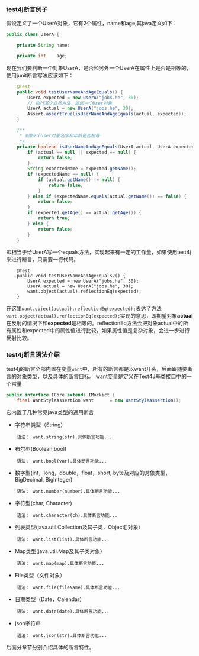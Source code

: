 ### test4j断言例子 ###
假设定义了一个UserA对象，它有2个属性，name和age,其java定义如下：
```java
public class UserA {

    private String name;

    private int    age;
```
现在我们要判断一个对象UserA，是否和另外一个UserA在属性上是否是相等的，使用junit断言写法应该如下：
```java
	@Test
    public void testUserNameAndAgeEquals() {
        UserA expected = new UserA("jobs.he", 30);
        // 执行某个业务方法，返回一个User对象
        UserA actual = new UserA("jobs.he", 30);
        Assert.assertTrue(isUserNameAndAgeEquals(actual, expected));
    }

    /**
     * 判断2个User对象名字和年龄是否相等
     */
    private boolean isUserNameAndAgeEquals(UserA actual, UserA expected) {
        if (actual == null || expected == null) {
            return false;
        }
        String expectedName = expected.getName();
        if (expectedName == null) {
            if (actual.getName() != null) {
                return false;
            }
        } else if (expectedName.equals(actual.getName()) == false) {
            return false;
        }
        if (expected.getAge() == actual.getAge()) {
            return true;
        } else {
            return false;
        }
    }
```
即相当于给UserA写一个equals方法，实现起来有一定的工作量，如果使用test4j来进行断言，只需要一行代码。
```
	@Test
    public void testUserNameAndAgeEquals2() {
        UserA expected = new UserA("jobs.he", 30);
        UserA actual = new UserA("jobs.he", 30);
        want.object(actual).reflectionEq(expected);
    }
```
在这里<code>want.object(actual).reflectionEq(expected);</code>表达了方法<code>want.object(actual).reflectionEq(expected);</code>实现的意思，即期望对象**actual**在反射的情况下和**expected**是相等的。reflectionEq方法会把对象actual中的所有属性和expected中的属性值进行比较，如果属性值是复杂对象，会进一步进行反射比较。

### test4j断言语法介绍 ###
test4j的断言全部内置在变量<code>want</code>中，所有的断言都是以want开头，后面跟随要断言的对象类型，以及具体的断言目标。
want变量是定义在Test4J基类接口中的一个常量
```java
public interface ICore extends IMockict {
    final WantStyleAssertion want      = new WantStyleAssertion();
```
它内置了几种常见java类型的通用断言
- 字符串类型（String）
```
	语法： want.string(str).具体断言功能...
```
- 布尔型(Boolean,bool)
```
	语法： want.bool(var).具体断言功能...
```
- 数字型(int，long，double，float，short, byte及对应的对象类型，BigDecimal, BigInteger)
```
	语法： want.number(number).具体断言功能...
```
- 字符型(char, Character)
```
	语法： want.character(ch).具体断言功能...
```
- 列表类型(java.util.Collection及其子类，Object[]对象）
```
	语法： want.list(list).具体断言功能...
```
- Map类型(java.util.Map及其子类对象）
```
	语法： want.map(map).具体断言功能...
```
- File类型（文件对象）
```
	语法： want.file(fileName).具体断言功能...
```
- 日期类型（Date，Calendar）
```
	语法： want.date(date).具体断言功能...
```
- json字符串
```
	语法： want.json(str).具体断言功能...
```
后面分章节分别介绍具体的断言特性。